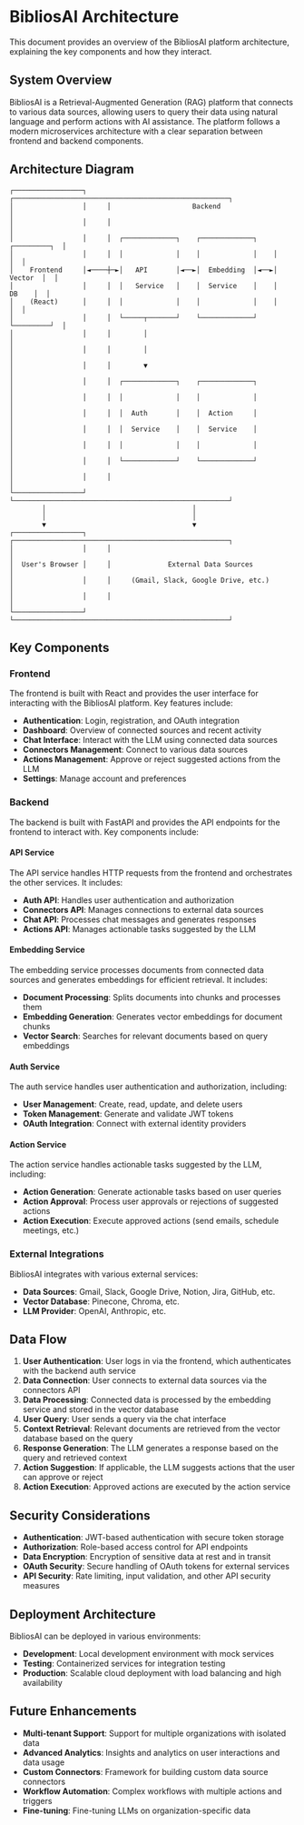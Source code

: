 # BibliosAI Architecture

This document provides an overview of the BibliosAI platform architecture, explaining the key components and how they interact.

## System Overview

BibliosAI is a Retrieval-Augmented Generation (RAG) platform that connects to various data sources, allowing users to query their data using natural language and perform actions with AI assistance. The platform follows a modern microservices architecture with a clear separation between frontend and backend components.

## Architecture Diagram

```
┌─────────────────┐     ┌─────────────────────────────────────────────────────┐
│                 │     │                    Backend                          │
│                 │     │                                                     │
│                 │     │  ┌─────────────┐    ┌─────────────┐    ┌─────────┐  │
│                 │     │  │             │    │             │    │         │  │
│    Frontend     │◄────┼─►│   API       │◄──►│  Embedding  │◄──►│ Vector  │  │
│                 │     │  │   Service   │    │  Service    │    │   DB    │  │
│    (React)      │     │  │             │    │             │    │         │  │
│                 │     │  └─────┬───────┘    └─────────────┘    └─────────┘  │
│                 │     │        │                                            │
│                 │     │        │                                            │
│                 │     │        ▼                                            │
│                 │     │  ┌─────────────┐    ┌─────────────┐                 │
│                 │     │  │             │    │             │                 │
│                 │     │  │  Auth       │    │  Action     │                 │
│                 │     │  │  Service    │    │  Service    │                 │
│                 │     │  │             │    │             │                 │
│                 │     │  └─────────────┘    └─────────────┘                 │
│                 │     │                                                     │
└─────────────────┘     └─────────────────────────────────────────────────────┘
        │                                    │
        │                                    │
        ▼                                    ▼
┌─────────────────┐     ┌─────────────────────────────────────────────────────┐
│                 │     │                                                     │
│  User's Browser │     │              External Data Sources                  │
│                 │     │     (Gmail, Slack, Google Drive, etc.)              │
│                 │     │                                                     │
└─────────────────┘     └─────────────────────────────────────────────────────┘
```

## Key Components

### Frontend

The frontend is built with React and provides the user interface for interacting with the BibliosAI platform. Key features include:

- **Authentication**: Login, registration, and OAuth integration
- **Dashboard**: Overview of connected sources and recent activity
- **Chat Interface**: Interact with the LLM using connected data sources
- **Connectors Management**: Connect to various data sources
- **Actions Management**: Approve or reject suggested actions from the LLM
- **Settings**: Manage account and preferences

### Backend

The backend is built with FastAPI and provides the API endpoints for the frontend to interact with. Key components include:

#### API Service

The API service handles HTTP requests from the frontend and orchestrates the other services. It includes:

- **Auth API**: Handles user authentication and authorization
- **Connectors API**: Manages connections to external data sources
- **Chat API**: Processes chat messages and generates responses
- **Actions API**: Manages actionable tasks suggested by the LLM

#### Embedding Service

The embedding service processes documents from connected data sources and generates embeddings for efficient retrieval. It includes:

- **Document Processing**: Splits documents into chunks and processes them
- **Embedding Generation**: Generates vector embeddings for document chunks
- **Vector Search**: Searches for relevant documents based on query embeddings

#### Auth Service

The auth service handles user authentication and authorization, including:

- **User Management**: Create, read, update, and delete users
- **Token Management**: Generate and validate JWT tokens
- **OAuth Integration**: Connect with external identity providers

#### Action Service

The action service handles actionable tasks suggested by the LLM, including:

- **Action Generation**: Generate actionable tasks based on user queries
- **Action Approval**: Process user approvals or rejections of suggested actions
- **Action Execution**: Execute approved actions (send emails, schedule meetings, etc.)

### External Integrations

BibliosAI integrates with various external services:

- **Data Sources**: Gmail, Slack, Google Drive, Notion, Jira, GitHub, etc.
- **Vector Database**: Pinecone, Chroma, etc.
- **LLM Provider**: OpenAI, Anthropic, etc.

## Data Flow

1. **User Authentication**: User logs in via the frontend, which authenticates with the backend auth service
2. **Data Connection**: User connects to external data sources via the connectors API
3. **Data Processing**: Connected data is processed by the embedding service and stored in the vector database
4. **User Query**: User sends a query via the chat interface
5. **Context Retrieval**: Relevant documents are retrieved from the vector database based on the query
6. **Response Generation**: The LLM generates a response based on the query and retrieved context
7. **Action Suggestion**: If applicable, the LLM suggests actions that the user can approve or reject
8. **Action Execution**: Approved actions are executed by the action service

## Security Considerations

- **Authentication**: JWT-based authentication with secure token storage
- **Authorization**: Role-based access control for API endpoints
- **Data Encryption**: Encryption of sensitive data at rest and in transit
- **OAuth Security**: Secure handling of OAuth tokens for external services
- **API Security**: Rate limiting, input validation, and other API security measures

## Deployment Architecture

BibliosAI can be deployed in various environments:

- **Development**: Local development environment with mock services
- **Testing**: Containerized services for integration testing
- **Production**: Scalable cloud deployment with load balancing and high availability

## Future Enhancements

- **Multi-tenant Support**: Support for multiple organizations with isolated data
- **Advanced Analytics**: Insights and analytics on user interactions and data usage
- **Custom Connectors**: Framework for building custom data source connectors
- **Workflow Automation**: Complex workflows with multiple actions and triggers
- **Fine-tuning**: Fine-tuning LLMs on organization-specific data
